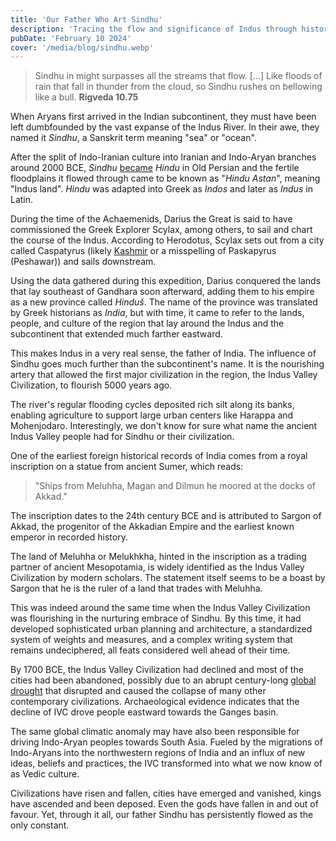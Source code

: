 ```yaml
---
title: 'Our Father Who Art Sindhu'
description: 'Tracing the flow and significance of Indus through history'
pubDate: 'February 10 2024'
cover: '/media/blog/sindhu.webp'
---
```


> Sindhu in might surpasses all the streams that flow. \[...] Like floods of rain that fall in thunder from the cloud, so Sindhu rushes on bellowing like a bull.
> **Rigveda 10.75**

When Aryans first arrived in the Indian subcontinent, they must have been left dumbfounded by the vast expanse of the Indus River. In their awe, they named it _Sindhu_, a Sanskrit term meaning "sea" or "ocean".

After the split of Indo-Iranian culture into Iranian and Indo-Aryan branches around 2000 BCE, _Sindhu_ [became](https://en.wikipedia.org/wiki/Proto-Iranian_language#Development_into_Old_Iranian) _Hindu_ in Old Persian and the fertile floodplains it flowed through came to be known as "_Hindu Astan_", meaning "Indus land". _Hindu_ was adapted into Greek as _Indos_ and later as _Indus_ in Latin.

During the time of the Achaemenids, Darius the Great is said to have commissioned the Greek Explorer Scylax, among others, to sail and chart the course of the Indus. According to Herodotus, Scylax sets out from a city called Caspatyrus (likely [Kashmir](http://www.perseus.tufts.edu/hopper/text?doc=Perseus%3Atext%3A1999.04.0064%3Aentry%3Dcaspatyrus-geo) or a misspelling of Paskapyrus (Peshawar)) and sails downstream.

Using the data gathered during this expedition, Darius conquered the lands that lay southeast of Gandhara soon afterward, adding them to his empire as a new province called _Hinduš_. The name of the province was translated by Greek historians as _India_, but with time, it came to refer to the lands, people, and culture of the region that lay around the Indus and the subcontinent that extended much farther eastward.

This makes Indus in a very real sense, the father of India. The influence of Sindhu goes much further than the subcontinent's name. It is the nourishing artery that allowed the first major civilization in the region, the Indus Valley Civilization, to flourish 5000 years ago.

The river's regular flooding cycles deposited rich silt along its banks, enabling agriculture to support large urban centers like Harappa and Mohenjodaro. Interestingly, we don't know for sure what name the ancient Indus Valley people had for Sindhu or their civilization.

One of the earliest foreign historical records of India comes from a royal inscription on a statue from ancient Sumer, which reads:

> "Ships from Meluhha, Magan and Dilmun he moored at the docks of Akkad."

The inscription dates to the 24th century BCE and is attributed to Sargon of Akkad, the progenitor of the Akkadian Empire and the earliest known emperor in recorded history.

The land of Meluhha or Melukhkha, hinted in the inscription as a trading partner of ancient Mesopotamia, is widely identified as the Indus Valley Civilization by modern scholars. The statement itself seems to be a boast by Sargon that he is the ruler of a land that trades with Meluhha.

This was indeed around the same time when the Indus Valley Civilization was flourishing in the nurturing embrace of Sindhu. By this time, it had developed sophisticated urban planning and architecture, a standardized system of weights and measures, and a complex writing system that remains undeciphered, all feats considered well ahead of their time.

By 1700 BCE, the Indus Valley Civilization had declined and most of the cities had been abandoned, possibly due to an abrupt century-long [global drought](https://en.wikipedia.org/wiki/4.2-kiloyear_event) that disrupted and caused the collapse of many other contemporary civilizations. Archaeological evidence indicates that the decline of IVC drove people eastward towards the Ganges basin.

The same global climatic anomaly may have also been responsible for driving Indo-Aryan peoples towards South Asia. Fueled by the migrations of Indo-Aryans into the northwestern regions of India and an influx of new ideas, beliefs and practices, the IVC transformed into what we now know of as Vedic culture.

Civilizations have risen and fallen, cities have emerged and vanished, kings have ascended and been deposed. Even the gods have fallen in and out of favour. Yet, through it all, our father Sindhu has persistently flowed as the only constant.
